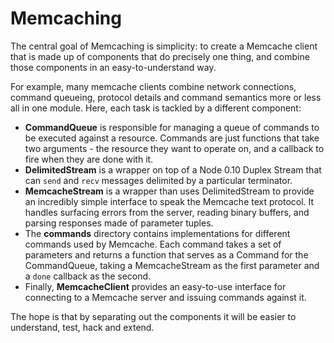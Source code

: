 # Memcaching

The central goal of Memcaching is simplicity: to create a Memcache client that is made up of components that do precisely one thing, and combine those components in an easy-to-understand way.

For example, many memcache clients combine network connections, command queueing, protocol details and command semantics more or less all in one module. Here, each task is tackled by a different component:

- **CommandQueue** is responsible for managing a queue of commands to be executed against a resource. Commands are just functions that take two arguments - the resource they want to operate on, and a callback to fire when they are done with it.
- **DelimitedStream** is a wrapper on top of a Node 0.10 Duplex Stream that can `send` and `recv` messages delimited by a particular terminator.
- **MemcacheStream** is a wrapper than uses DelimitedStream to provide an incredibly simple interface to speak the Memcache text protocol. It handles surfacing errors from the server, reading binary buffers, and parsing responses made of parameter tuples.
- The **commands** directory contains implementations for different commands used by Memcache. Each command takes a set of parameters and returns a function that serves as a Command for the CommandQueue, taking a MemcacheStream as the first parameter and a `done` callback as the second.
- Finally, **MemcacheClient** provides an easy-to-use interface for connecting to a Memcache server and issuing commands against it.

The hope is that by separating out the components it will be easier to understand, test, hack and extend.

